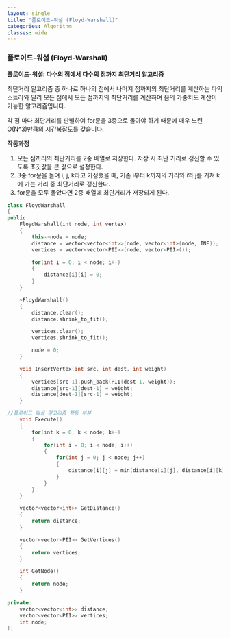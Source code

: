 ```yaml
---
layout: single
title: "플로이드-워셜 (Floyd-Warshall)"
categories: Algorithm
classes: wide
---
```

### 플로이드-워셜 (Floyd-Warshall)

**플로이드-워셜: 다수의 점에서 다수의 점까지 최단거리 알고리즘**

최단거리 알고리즘 중 하나로 하나의 점에서 나머지 점까지의 최단거리를 계산하는 다익스트라와 달리 모든 점에서 모든 점까지의 최단거리를 계산하며 음의 가중치도 계산이 가능한 알고리즘입니다.

각 점 마다 최단거리를 판별하여 for문을 3중으로 돌아야 하기 때문에 매우 느린 O(N^3)만큼의 시간복잡도를 갖습니다.

**작동과정**
1. 모든 점끼리의 최단거리를 2중 배열로 저장한다. 저장 시 최단 거리로 갱신할 수 있도록 초깃값을 큰 값으로 설정한다.
2. 3중 for문을 돌며 i, j, k라고 가정했을 때, 기존 i부터 k까지의 거리와 i와 j를 거쳐 k에 가는 거리 중 최단거리로 갱신한다.
3. for문을 모두 돌았다면 2중 배열에 최단거리가 저장되게 된다.

```cpp
class FloydWarshall
{
public:
	FloydWarshall(int node, int vertex)
	{
		this->node = node;
		distance = vector<vector<int>>(node, vector<int>(node, INF));
		vertices = vector<vector<PII>>(node, vector<PII>());

		for(int i = 0; i < node; i++)
		{
			distance[i][i] = 0;
		}
	}

	~FloydWarshall()
	{
		distance.clear();
		distance.shrink_to_fit();

		vertices.clear();
		vertices.shrink_to_fit();

		node = 0;
	}

	void InsertVertex(int src, int dest, int weight)
	{
		vertices[src-1].push_back(PII(dest-1, weight));
		distance[src-1][dest-1] = weight;
		distance[dest-1][src-1] = weight;
	}

//플로이드 워셜 알고리즘 작동 부분
	void Execute()
	{
		for(int k = 0; k < node; k++)
		{
			for(int i = 0; i < node; i++)
			{
				for(int j = 0; j < node; j++)
				{
					distance[i][j] = min(distance[i][j], distance[i][k] + distance[k][j]);
				}
			}
		}
	}

	vector<vector<int>> GetDistance()
	{
		return distance;
	}

	vector<vector<PII>> GetVertices()
	{
		return vertices;
	}

	int GetNode()
	{
		return node;
	}

private:
	vector<vector<int>> distance;
	vector<vector<PII>> vertices;
	int node;
};
```
